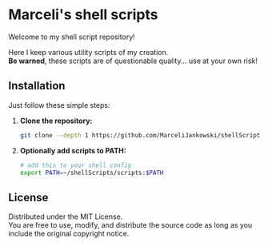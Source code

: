 # Marceli's shell scripts

Welcome to my shell script repository!

Here I keep various utility scripts of my creation. <br>
**Be warned**, these scripts are of questionable quality... use at your own risk!

## Installation

Just follow these simple steps:

1. **Clone the repository:**

   ```sh
   git clone --depth 1 https://github.com/MarceliJankowski/shellScripts.git ~/shellScripts
   ```

2. **Optionally add scripts to PATH:**

   ```sh
   # add this to your shell config
   export PATH=~/shellScripts/scripts:$PATH
   ```

## License

Distributed under the MIT License. <br>
You are free to use, modify, and distribute the source code as long as you include the original copyright notice.
